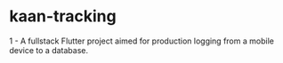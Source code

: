 # kaan-tracking

1 - A fullstack Flutter project aimed for production logging from a mobile device to a database.
